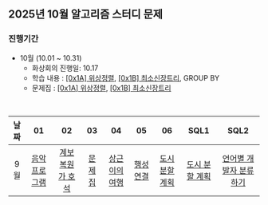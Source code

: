 ## 2025년 10월 알고리즘 스터디 문제

### 진행기간
- 10월 (10.01 ~ 10.31)
    - 화상회의 진행일: 10.17
    - 학습 내용 : [[0x1A] 위상정렬](https://blog.encrypted.gg/1020), [[0x1B] 최소신장트리](https://blog.encrypted.gg/1024), GROUP BY
    - 문제집 : [[0x1A] 위상정렬](https://github.com/encrypted-def/basic-algo-lecture/blob/master/workbook/0x1A.md), [[0x1B] 최소신장트리](https://github.com/encrypted-def/basic-algo-lecture/blob/master/workbook/0x1B.md)
<br />

| 날짜 | 01 | 02 | 03 | 04 | 05 | 06 | SQL1 | SQL2 |
| :---: | :---: | :---: | :---: | :---: | :---: | :---: | :---: | :---: |
| 9월 | [음악프로그램](https://www.acmicpc.net/problem/2623) | [계보 복원가 호석](https://www.acmicpc.net/problem/21276) | [문제집](https://www.acmicpc.net/problem/1766) | [상근이의 여행](https://www.acmicpc.net/problem/9372) | [행성 연결](https://www.acmicpc.net/problem/16398) | [도시 분할 계획](https://www.acmicpc.net/problem/1647) | [도시 분할 계획](https://school.programmers.co.kr/learn/courses/30/lessons/284528) | [언어별 개발자 분류하기](https://school.programmers.co.kr/learn/courses/30/lessons/276036) |
